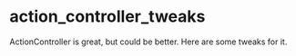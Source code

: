 action_controller_tweaks
========================

ActionController is great, but could be better. Here are some tweaks for it.
